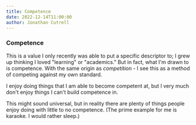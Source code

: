 ```yaml
---
title: Competence
date: 2022-12-14T11:00:00
author: Jonathan Cutrell
---
```


### Competence

This is a value I only recently was able to put a specific descriptor to; I grew up thinking I loved "learning" or "academics." But in fact, what I'm drawn to is competence. With the same origin as _competition_ - I see this as a method of competing against my own standard.

I enjoy doing things that I am able to become competent at, but I very much don't enjoy things I can't build competence in.

This might sound universal, but in reality there are plenty of things people enjoy doing with little to no competence. (The prime example for me is karaoke. I would rather sleep.)
